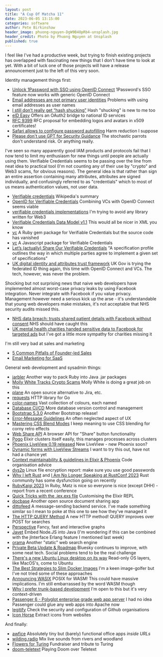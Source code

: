 ```yaml
---
layout: post
title: "A Cup Of Matcha 11"
date: 2023-06-05 13:15:00
categories: software
author: Pete Birkinshaw
header_image: phuong-nguyen-DgW9B48pRb4-unsplash.jpg
header_credit: Photo by Phuong Nguyen at Unsplash
published: true
---
```


I feel like I've had a productive week, but trying to finish existing projects has overlapped with fascinating new things
 that I don't have time to look at yet. With a bit of luck one of those projects will have a release announcement just
to the left of this very soon.

Identity management things first:

* [Unlock 1Password with SSO using OpenID Connect](https://support.1password.com/cs/sso-configure-generic/) 1Password's SSO feature now works with generic OpenID Connect
* [Email addresses are not primary user identities](https://ntietz.com/blog/email-address-not-identifier/) Problems with using email addresses as user names
* [I still don’t really get “hash shucking”](https://neilmadden.blog/2023/04/27/i-still-dont-really-get-hash-shucking/) Hash "shucking" is new to me too
* [eID Easy](https://eideasy.com/) Offers an OAuth2 bridge to national ID services
* [RFC 9399](https://www.rfc-editor.org/info/rfc9399) RFC proposal for embedding logos and avatars in x509 certificates!
* [Safari allows to configure password autofilling](https://www.stefanjudis.com/today-i-learned/safari-allows-to-configure-password-autofilling/) Harm reduction I suppose
* [Please don't use GPT for Security Guidance](https://decodebytes.substack.com/p/please-dont-use-gpt-for-security) The stochastic parrots don't understand risk. Or anything really.

I've seen so many apparently good IAM products and protocols fail that I now tend to limit my enthusiasm for new things until people are actually
  using them. Verifiable Credentials seems to be passing over the line from neat idea to practical tool (I'm not counting any of their
  use by "crypto" and Web3 scams, for obvious reasons). The general idea is that rather than sign an entire assertion containing many attributes, 
attributes are signed individually, and confusingly referred to as "credentials" which to most of us means authentication values, not user data.

* [Verifiable credentials](https://en.wikipedia.org/wiki/Verifiable_credentials) Wikipedia's summary
* [OpenID for Verifiable Credentials](https://openid.net/wordpress-content/uploads/2022/06/OIDF-Whitepaper_OpenID-for-Verifiable-Credentials-V2_2022-06-23.pdf) Combining VCs with OpenID Connect seems viable
* [verifiable credentials implementations](https://github.com/w3c/verifiable-credentials/blob/main/implementations.md) I'm trying to avoid any library written for Web3
* [Verifiable Credentials Data Model v1.1](https://www.w3.org/TR/vc-data-model/) This would all be nicer in XML you know
* [vc](https://rubygems.org/gems/vc) A Ruby gem package for Verifiable Credentials but the source code has vanished
* [vc](https://github.com/digitalbazaar/vc) A Javascript package for Verifiable Credentials
* [Let’s (actually) Share Our Verifiable Credentials](https://medium.com/workday-engineering/lets-actually-share-our-verifiable-credentials-7ab1b4c73079) "A specification profile outlines the way in which multiple parties agree to implement a given set of specifications"
* [UK digital identity and attributes trust framework](https://www.gov.uk/government/publications/uk-digital-identity-and-attributes-trust-framework-beta-version) UK Gov is trying the federated ID thing again, this time with OpenID Connect and VCs. The tech, however, was never the problem.

Shocking but not surprising news that naive web developers have implemented almost worst-case privacy leaks by using Facebook
  integration. Never integrate with Facebook if you value privacy. Management however need a serious kick up the arse - 
 it's understandable that young web developers make mistakes, it's not acceptable that NHS security audits missed this.

* [NHS data breach: trusts shared patient details with Facebook without consent](https://www.theguardian.com/society/2023/may/27/nhs-data-breach-trusts-shared-patient-details-with-facebook-meta-without-consent) NHS should have caught this
* [UK mental health charities handed sensitive data to Facebook for targeted ads](https://www.theguardian.com/society/2023/jun/03/uk-mental-health-charities-handed-sensitive-data-to-facebook-for-targeted-ads) but I've got a little more sympathy for charities missing it

I'm still very bad at sales and marketing

* [5 Common Pitfalls of Founder-led Sales](https://www.forumvc.com/blog/5-common-pitfalls-of-founder-led-sales)
* [Email Marketing for SaaS](https://loops.so/email-marketing-for-saas)

General web development and sysadmin things:

* [jarbler](https://github.com/rammpeter/jarbler) Another way to pack Ruby into Java .jar packages
* [Molly White Tracks Crypto Scams](https://www.wired.co.uk/article/molly-white-crypto-scams) Molly White is doing a great job on this
* [plane](https://github.com/makeplane/plane) An open source alternative to Jira, etc. 
* [requests](https://github.com/carlmjohnson/requests) HTTP library for Go
* [color-names](https://github.com/meodai/color-names) Vast collection of colours, each named
* [Database CI/CD](https://www.bytebase.com/) More database version control and management
* [Bootstrap 5.3.0](https://blog.getbootstrap.com/2023/05/30/bootstrap-5-3-0/) Another Bootstrap release!
* [Error-Message Guidelines](https://www.nngroup.com/articles/error-message-guidelines/) An often neglected aspect of UX
* [Mastering CSS Blend Modes](https://www.kodingkitty.com/blog/blend-modes/) I keep meaning to use CSS blending for corny retro effects
* [Web Share API](https://www.w3.org/TR/2023/REC-web-share-20230530/) A browser API for "Share" button functionality
* [Pogo](https://szajbus.dev/elixir/2023/05/22/pogo-distributed-supervisor-for-elixir.html) Elixir clusters itself easily, this manages processes across clusters
* [Phoenix LiveView 0.19 released](https://phoenixframework.org/blog/phoenix-liveview-0.19-released) New LiveView - new Phoenix soon?
* [Dynamic forms with LiveView Streams](https://fly.io/phoenix-files/dynamic-forms-with-streams/) I want to try this out, have not had a chance yet
* [Context maintainability & guidelines in Elixir & Phoenix](https://curiosum.com/blog/elixir-phoenix-context-maintainability-guildelines) Code organisation advice
* [dys2p](https://dys2p.com/en/2023-05-luks-security.html#conclusion) Linux file encryption report: make sure you use good passwords
* [Why I left Rust](https://www.jntrnr.com/why-i-left-rust/?s=33) and [I Am No Longer Speaking at RustConf 2023](https://thephd.dev/i-am-no-longer-speaking-at-rustconf-2023) Rust community has some dysfunction going on recently
* [RubyKaigi 2023](https://fly.io/ruby-dispatch/ruby-kaigi-2023/) In Ruby, Matz is nice so everyone is nice (except DHH) - report from a recent conference
* [Quick Tricks with the .iex.exs file](https://www.youtube.com/watch?v=KNqcfLUuPVc) Customising the Elixir REPL
* [docbase](https://github.com/alanagoyal/docbase) Another open source document sharing app
* [dittofeed](https://github.com/dittofeed/dittofeed) A message-sending backend service. I've made something similar so I mean to poke at this one to see how they've managed it
* [The HTTP QUERY Method](https://httpwg.org/http-extensions/draft-ietf-httpbis-safe-method-w-body.html) A new HTTP method! QUERY improves over POST for searches
* [Perspective](https://perspective.finos.org/) Fancy, fast and interactive graphs 
* [Javet](https://github.com/caoccao/Javet) Embed Node.JS into Java (I'm wondering if this can be combined with the jInterface Erlang feature I mentioned last week)
* [orama](https://github.com/oramasearch/orama) Another "static" web search engine
* [Private Beta Update & Roadmap](https://blueskyweb.xyz/blog/6-02-2023-beta-update) Bluesky continues to improve, with some neat tech. Social problems tend to be the real challenge
* [There's a new Ubuntu Linux desktop on its way](https://www.zdnet.com/article/theres-a-new-ubuntu-linux-desktop-on-its-way/) Read-only OS layers, like MacOS's, come to Ubuntu
* [The Best Strategies to Slim Docker Images](https://semaphoreci.medium.com/the-best-strategies-to-slim-docker-images-how-to-reduce-docker-image-size-4cc5be4b015f) I'm a keen image-golfer but I've not tried some of these approaches
* [Announcing WASIX](https://wasmer.io/posts/announcing-wasix) POSIX for WASM! This could have massive implications. I'm still embarrassed by the word WASM though
* [Why I prefer trunk-based development](https://trishagee.com/2023/05/29/why-i-prefer-trunk-based-development/) I'm open to this but it's very context-driven
* [Passenger 6 - Polyglot enterprise grade web app server](https://www.phusionpassenger.com/passenger6) I had no idea Passenger could glue any web apps into Apache now
* [legitify](https://github.com/Legit-Labs/legitify) Check the security and configuration of Github organisations
* [Icon Horse](https://icon.horse/) Extract icons from websites

And finally:

* [awfice](https://github.com/zserge/awfice) Absolutely tiny but (barely) functional office apps *inside URLs*
* [wilding.radio](https://wilding.radio/) Mix live sounds from rivers and woodland
* [Flowers for Turing](https://equalitytime.github.io/FlowersForTuring/) Fundraiser and tribute to Turing
* [doom-teletext](https://github.com/lukneu/doom-teletext) Playing Doom over Teletext

